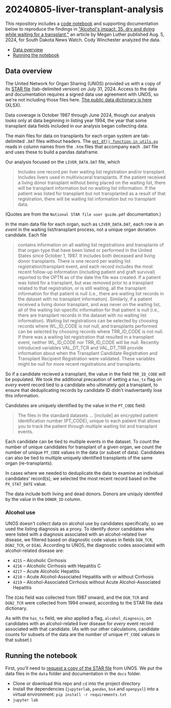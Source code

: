 # 20240805-liver-transplant-analysis
This repository includes a [code notebook](liver-transplant-findings.ipynb) and supporting documentation below to reproduce the findings in ["Alcohol's impact: 35, dry and dying while waiting for a transplant,"](https://www.sdnewswatch.org/chronic-liver-disease-cirrhosis-killing-south-dakota-30-year-olds/) an article by Megan Luther published Aug. 5, 2024, for South Dakota News Watch. Cody Winchester analyzed the data.

- [Data overview](#Data-overview)
- [Running the notebook](#Running-the-notebook)

## Data overview
The United Network for Organ Sharing (UNOS) provided us with a copy of its [STAR file](https://optn.transplant.hrsa.gov/data/view-data-reports/request-data/) (tab-delimited version) on July 31, 2024. Access to the data and documentation requires a signed data use agreement with UNOS, so we're not including those files here. [The public data dictionary is here](https://optn.transplant.hrsa.gov/media/1swp2gge/optn-star-files-data-dictionary.xlsx) (XLSX).

Data coverage is October 1987 through June 2024, though our analysis looks only at data beginning in listing year 1994, the year that some transplant data fields included in our analysis began collecting data.

The main files for data on transplants for each organ system are tab-delimited `.DAT` files without headers. The [`get_df() function in utils.py`](utils.py) reads in column names from the `.htm` files that accompany each `.DAT` file and uses these to build a pandas dataframe.

Our analysis focused on the `LIVER_DATA.DAT` file, which

>Includes one record per liver waiting list registration and/or transplant. Includes livers used in multivisceral transplants. If the patient received a living donor transplant without being placed on the waiting list, there will be transplant information but no waiting list information. If the patient was listed for transplant but not transplanted as a result of that registration, there will be waiting list information but no transplant data.

(Quotes are from the `National STAR file user guide.pdf` documentation.)

In the main data file for each organ, such as `LIVER_DATA.DAT`, each row is an _event_ in the waiting list/transplant process, not a unique organ donation candidate. Each file

>contains information on all waiting list registrations and transplants of that organ type that have been listed or performed in the United States since October 1, 1987. It includes both deceased and living donor transplants. There is one record per waiting list registration/transplant event, and each record includes the most recent follow-up information (including patient and graft survival) reported to the OPTN as of the date the file was created. If a patient was listed for a transplant, but was removed prior to a transplant related to that registration, or is still waiting, all the transplant information for that patient is null (i.e., there are waiting list records in the dataset with no transplant information). Similarly, if a patient received a living donor transplant, and was never on the waiting list, all of the waiting list-specific information for that patient is null (i.e., there are transplant records in the dataset with no waiting list information). Waiting list registrations can be selected by choosing records where WL_ID_CODE is not null, and transplants performed can be selected by choosing records where TRR_ID_CODE is not null. If there was a waiting list registration that resulted in a transplant event, neither WL_ID_CODE nor TRR_ID_CODE will be null. Recently introduced variables VAL_DT_TCR and VAL_DT_TRR provide information about when the Transplant Candidate Registration and Transplant Recipient Registration were validated. These variables might be null for more recent registrations and transplants.

So if a candidate recieved a transplant, the value in the field `TRR_ID_CODE` will be populated. We took the additional precaution of setting a `has_tx` flag on _every_ event record tied to a candidate who ultimately got a transplant, to ensure that deduplicating records by candidate ID didn't inadvertantly lose this information.

Candidates are uniquely identified by the value in the `PT_CODE` field:
>The files in the standard datasets ... [include] an encrypted patient identification number (PT_CODE), unique to each patient that allows you to track the patient through multiple waiting list and transplant events.

Each candidate can be tied to multiple events in the dataset. To count the number of unique candidates for transplant of a given organ, we count the number of unique `PT_CODE` values in the data (or subset of data). Candidates can also be tied to multiple uniquely identified transplants of the same organ (re-transplants).

In cases where we needed to deduplicate the data to examine an individual candidates' record(s), we selected the most recent record based on the `PX_STAT_DATE` value.

The data include both living and dead donors. Donors are uniquly identifed by the value in the `DONOR_ID` column.

### Alcohol use
UNOS doesn't collect data on alcohol use by candidates specifically, so we used the listing diagnosis as a proxy. To identify donor candidates who were listed with a diagnosis associated with an alcohol-related liver disease, we filtered based on diagnostic code values in fields `DGN_TCR`, `DGN2_TCR`, or `DIAG`. According to UNOS, the diagnostic codes associated with alcohol-related disease are:
- `4215` – Alcoholic Cirrhosis
- `4216` – Alcoholic Cirrhosis with Hepatitis C
- `4217` – Acute Alcoholic Hepatitis
- `4218` – Acute Alcohol-Associated Hepatitis with or without Cirrhosis
- `4219` – Alcohol-Associated Cirrhosis without Acute Alcohol-Associated Hepatitis

The `DIAG` field was collected from 1987 onward, and the `DGN_TCR` and `DGN2_TCR` were collected from 1994 onward, according to the STAR file data dictionary.

As with the `has_tx` field, we also applied a flag, `alcohol_diagnosis`, on candidates with an alcohol-related liver disease for _every_ event record associated with that candidate. (As with our other calculations, candidate counts for subsets of the data are the number of unique `PT_CODE` values in that subset.)

## Running the notebook
First, you'll need to [request a copy of the STAR file](https://optn.transplant.hrsa.gov/data/view-data-reports/request-data/) from UNOS. We put the data files in the `data` folder and documentation in the `docs` folder.

- Clone or download this repo and `cd` into the project directory
- Install the dependencies (`jupyterlab`, `pandas`, `bs4` and `openpyxl`) into a virtual environment: `pip install -r requirements.txt`
- `jupyter lab`
